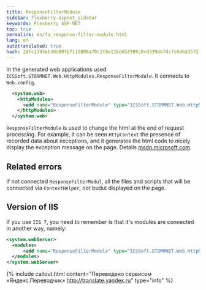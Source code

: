 ```yaml
--- 
title: ResponseFilterModule 
sidebar: flexberry-aspnet_sidebar 
keywords: Flexberry ASP-NET 
toc: true 
permalink: en/fa_response-filter-module.html 
lang: en 
autotranslated: true 
hash: 28fc1393eb30d00fbf115808a70c2f9e118d652508c0cd3394b74c7c0d6d3572 
--- 
```


In the generated web applications used `ICSSoft.STORMNET.Web.HttpModules.ResponseFilterModule`. It connects to `Web.config`. 

```xml
  <system.web>
    <httpModules>
      <add name="ResponseFilterModule" type="ICSSoft.STORMNET.Web.HttpModules.ResponseFilterModule, ICSSoft.STORMNET.Web.HttpModules"/>
    </httpModules>
  </system.web>
``` 

`ResponseFilterModule` is used to change the html at the end of request processing. For example, it can be seen `HttpContext` the presence of recorded data about exceptions, and it generates the html code to nicely display the exception message on the page. Details [msdn.microsoft.com](http://msdn.microsoft.com/ru-ru/library/system.web.httpresponse.filter.aspx). 

## Related errors 

If not connected `ResponseFilterModul`, all the files and scripts that will be connected via `ContextHelper`, _not_ budut displayed on the page. 

## Version of IIS 

If you use `IIS 7`, you need to remember is that it's modules are connected in another way, namely: 

```xml
<system.webServer>    
  <modules>    
      <add name="ResponseFilterModule" type="ICSSoft.STORMNET.Web.HttpModules.ResponseFilterModule, ICSSoft.STORMNET.Web.HttpModules"/>
  </modules>    
</system.webServer>  
``` 



{% include callout.html content="Переведено сервисом «Яндекс.Переводчик» <http://translate.yandex.ru>" type="info" %}